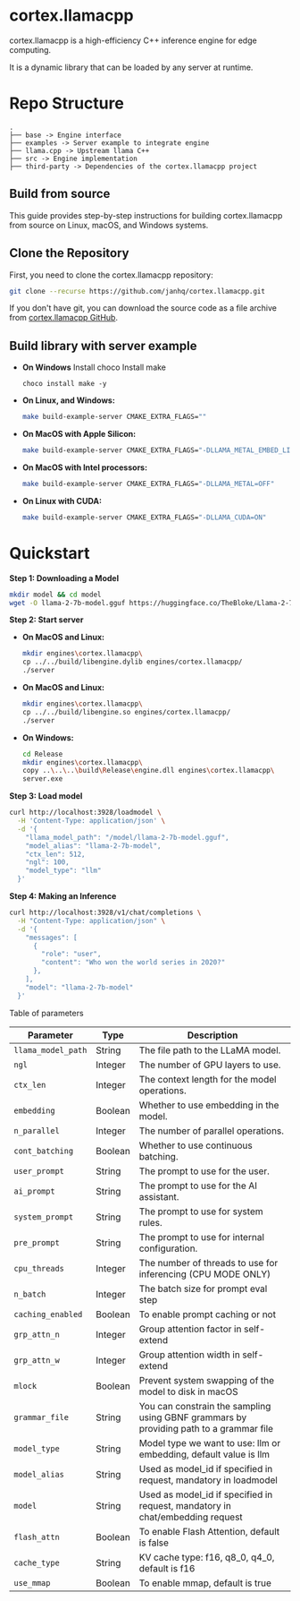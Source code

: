 # cortex.llamacpp
cortex.llamacpp is a high-efficiency C++ inference engine for edge computing.

It is a dynamic library that can be loaded by any server at runtime.

# Repo Structure
```
.
├── base -> Engine interface
├── examples -> Server example to integrate engine
├── llama.cpp -> Upstream llama C++
├── src -> Engine implementation
├── third-party -> Dependencies of the cortex.llamacpp project
```

## Build from source

This guide provides step-by-step instructions for building cortex.llamacpp from source on Linux, macOS, and Windows systems.

## Clone the Repository

First, you need to clone the cortex.llamacpp repository:

```bash
git clone --recurse https://github.com/janhq/cortex.llamacpp.git
```

If you don't have git, you can download the source code as a file archive from [cortex.llamacpp GitHub](https://github.com/janhq/cortex.llamacpp). 

## Build library with server example
- **On Windows**
  Install choco
  Install make
  ```
  choco install make -y
  ```

- **On Linux, and Windows:**

  ```bash
  make build-example-server CMAKE_EXTRA_FLAGS=""
  ```
  
- **On MacOS with Apple Silicon:**

  ```bash
  make build-example-server CMAKE_EXTRA_FLAGS="-DLLAMA_METAL_EMBED_LIBRARY=ON"
  ```

- **On MacOS with Intel processors:**

  ```bash
  make build-example-server CMAKE_EXTRA_FLAGS="-DLLAMA_METAL=OFF"
  ```

- **On Linux with CUDA:**

  ```bash
  make build-example-server CMAKE_EXTRA_FLAGS="-DLLAMA_CUDA=ON"
  ```

# Quickstart
**Step 1: Downloading a Model**

```bash
mkdir model && cd model
wget -O llama-2-7b-model.gguf https://huggingface.co/TheBloke/Llama-2-7B-Chat-GGUF/resolve/main/llama-2-7b-chat.Q5_K_M.gguf?download=true
```

**Step 2: Start server**
- **On MacOS and Linux:**

  ```bash
  mkdir engines\cortex.llamacpp\
  cp ../../build/libengine.dylib engines/cortex.llamacpp/
  ./server
  ```

- **On MacOS and Linux:**

  ```bash
  mkdir engines\cortex.llamacpp\
  cp ../../build/libengine.so engines/cortex.llamacpp/
  ./server
  ```

- **On Windows:**

  ```bash
  cd Release
  mkdir engines\cortex.llamacpp\
  copy ..\..\..\build\Release\engine.dll engines\cortex.llamacpp\
  server.exe
  ```

**Step 3: Load model**
```bash title="Load model"
curl http://localhost:3928/loadmodel \
  -H 'Content-Type: application/json' \
  -d '{
    "llama_model_path": "/model/llama-2-7b-model.gguf",
    "model_alias": "llama-2-7b-model",
    "ctx_len": 512,
    "ngl": 100,
    "model_type": "llm"
  }'
```
**Step 4: Making an Inference**

```bash title="cortex-cpp Inference"
curl http://localhost:3928/v1/chat/completions \
  -H "Content-Type: application/json" \
  -d '{
    "messages": [
      {
        "role": "user",
        "content": "Who won the world series in 2020?"
      },
    ],
    "model": "llama-2-7b-model"
  }'
```

Table of parameters

| Parameter        | Type    | Description                                                  |
|------------------|---------|--------------------------------------------------------------|
| `llama_model_path` | String  | The file path to the LLaMA model.                            |
| `ngl`              | Integer | The number of GPU layers to use.                             |
| `ctx_len`          | Integer | The context length for the model operations.                 |
| `embedding`        | Boolean | Whether to use embedding in the model.                       |
| `n_parallel`       | Integer | The number of parallel operations. |
| `cont_batching`    | Boolean | Whether to use continuous batching.                          |
| `user_prompt`      | String  | The prompt to use for the user.                              |
| `ai_prompt`        | String  | The prompt to use for the AI assistant.                      |
| `system_prompt`    | String  | The prompt to use for system rules.                          |
| `pre_prompt`    | String  | The prompt to use for internal configuration.                          |
| `cpu_threads`   | Integer | The number of threads to use for inferencing (CPU MODE ONLY) |
| `n_batch`       | Integer | The batch size for prompt eval step |
| `caching_enabled` | Boolean | To enable prompt caching or not   |
|`grp_attn_n`|Integer|Group attention factor in self-extend|
|`grp_attn_w`|Integer|Group attention width in self-extend|
|`mlock`|Boolean|Prevent system swapping of the model to disk in macOS|
|`grammar_file`| String |You can constrain the sampling using GBNF grammars by providing path to a grammar file|
|`model_type` | String | Model type we want to use: llm or embedding, default value is llm|
|`model_alias`| String | Used as model_id if specified in request, mandatory in loadmodel|
|`model`      | String | Used as model_id if specified in request, mandatory in chat/embedding request|
|`flash_attn` | Boolean| To enable Flash Attention, default is false|
|`cache_type` | String| KV cache type: f16, q8_0, q4_0, default is f16|
|`use_mmap` | Boolean| To enable mmap, default is true|